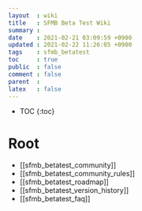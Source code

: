 ```yaml
---
layout  : wiki
title   : SFMB Beta Test Wiki 
summary : 
date    : 2021-02-21 03:09:59 +0900
updated : 2021-02-22 11:26:05 +0900
tags    : sfmb_betatest 
toc     : true
public  : false
comment : false
parent  : 
latex   : false
---
```

* TOC
{:toc}

# Root

* [[sfmb_betatest_community]]
* [[sfmb_betatest_community_rules]]
* [[sfmb_betatest_roadmap]]
* [[sfmb_betatest_version_history]]
* [[sfmb_betatest_faq]]

